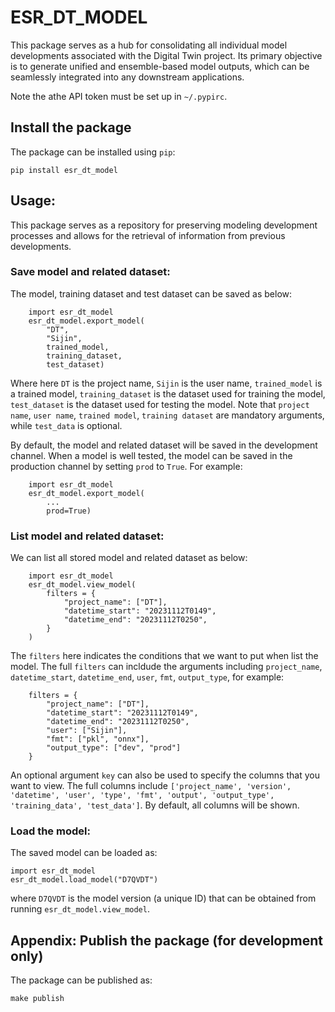# ESR_DT_MODEL

This package serves as a hub for consolidating all individual model developments associated with the Digital Twin project. Its primary objective is to generate unified and ensemble-based model outputs, which can be seamlessly integrated into any downstream applications.

Note the athe API token must be set up in ``~/.pypirc``.

## Install the package

The package can be installed using ``pip``:

```
pip install esr_dt_model
```

## Usage:

This package serves as a repository for preserving modeling development processes and allows for the retrieval of information from previous developments.

### Save model and related dataset:
The model, training dataset and test dataset can be saved as below:
```
    import esr_dt_model
    esr_dt_model.export_model(
        "DT",
        "Sijin", 
        trained_model, 
        training_dataset, 
        test_dataset)
```
Where here ``DT`` is the project name, ``Sijin`` is the user name, ``trained_model`` is a trained model, ``training_dataset`` is the dataset used for training the model, ``test_dataset`` is the dataset used for testing the model. Note that ``project name``, ``user name``, ``trained model``, ``training dataset`` are mandatory arguments, while ``test_data`` is optional.

By default, the model and related dataset will be saved in the development channel. When a model is well tested, the model can be saved in the production channel by setting ``prod`` to ``True``. For example:
```
    import esr_dt_model
    esr_dt_model.export_model(
        ...
        prod=True)
```

### List model and related dataset:

We can list all stored model and related dataset as below:

```
    import esr_dt_model
    esr_dt_model.view_model(
        filters = {
            "project_name": ["DT"],
            "datetime_start": "20231112T0149",
            "datetime_end": "20231112T0250",
        }
    )

```
The ``filters`` here indicates the conditions that we want to put when list the model. The full ``filters`` can incldude the arguments including ``project_name``, ``datetime_start``, ``datetime_end``, ``user``, ``fmt``, ``output_type``, for example:

```
    filters = {
        "project_name": ["DT"],
        "datetime_start": "20231112T0149",
        "datetime_end": "20231112T0250",
        "user": ["Sijin"],
        "fmt": ["pkl", "onnx"],
        "output_type": ["dev", "prod"]
    }
```

An optional argument ``key`` can also be used to specify the columns that you want to view. The full columns include ``['project_name', 'version', 'datetime', 'user', 'type', 'fmt', 'output', 'output_type', 'training_data', 'test_data']``. By default, all columns will be shown.


### Load the model:
The saved model can be loaded as:

```
import esr_dt_model
esr_dt_model.load_model("D7QVDT")
```

where ``D7QVDT`` is the model version (a unique ID) that can be obtained from running ``esr_dt_model.view_model``.



## Appendix: Publish the package (for development only)

The package can be published as:

```
make publish
```





